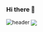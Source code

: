### Hi there 👋
![header](https://capsule-render.vercel.app/api?type=waving&color=auto&text=Minjoon's%20Github!&fontSize=50&fontColor=black)
<a href="https://github.com/MinjoonHK/github-readme-stats">
  <img align="center" src="https://github-readme-stats.vercel.app/api/pin/?username=MinjoonHK&repo=github-readme-stats" />
</a>
